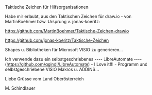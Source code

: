 Taktische Zeichen für Hilfsorganisationen

Habe mir erlaubt, aus den Taktischen Zeichen für draw.io - von MartinBoehmer bzw. Ursprung v. jonas-koeritz:

https://github.com/MartinBoehmer/Taktische-Zeichen-drawio

https://github.com/jonas-koeritz/Taktische-Zeichen

Shapes u. Bibliotheken für Microsoft VISIO zu generieren...

Ich verwende dazu ein selbstgeschriebenes ---- LibreAutomate ---- 
(https://github.com/qgindi/LibreAutomate) - I Love it!!! -
Programm und selbstgeschriebene VISIO Makros u. ADDINS...

Liebe Grüsse vom Land Oberösterreich

M. Schindlauer
